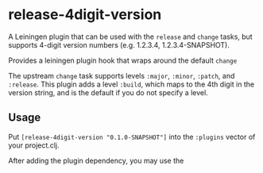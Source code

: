 # release-4digit-version

A Leiningen plugin that can be used with the `release` and `change` tasks, but
supports 4-digit version numbers (e.g. 1.2.3.4, 1.2.3.4-SNAPSHOT).

Provides a leiningen plugin hook that wraps around the default `change`

The upstream `change` task supports levels `:major`, `:minor`, `:patch`, and
`:release`.  This plugin adds a level `:build`, which maps to the 4th digit in
the version string, and is the default if you do not specify a level.

## Usage

Put `[release-4digit-version "0.1.0-SNAPSHOT"]` into the `:plugins` vector of
your project.clj.

After adding the plugin dependency, you may use the